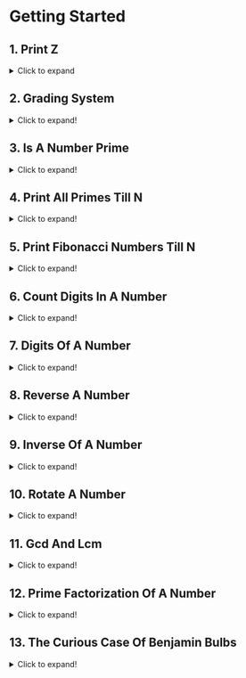 # Getting Started

## 1. Print Z

<details>
<summary>Click to expand </summary>
  
**Question:**
  
  ``` text
  1. You are required to print a 'z' of size 5 using '*'.
  ```
  
**Input Format:**
  
  ``` text
  There is no input
  ```

**Constraints:**

```text
No Constraints
```

**Sample Output:**

```text
*****
   *
  *
 *
*****
```

Try out first then see the **solution**.

[**Solution ✔️**](../1.Getting_Started/01.Print_Z.cpp)

</details>
  
## 2. Grading System
  
<details>
<summary>Click to expand!</summary>
  
**Question:**
  
``` text
1. You are given as input marks of a student.
2. Display an appropriate message based on the following rules:
2.1 for marks above 90, print excellent.
2.2 for marks above 80 and less than equal to 90, print good.
2.3 for marks above 70 and less than equal to 80, print fair.
2.4 for marks above 60 and less than equal to 70, print meets expectations.
2.5 for marks less than equal to 60, print below par.
```

**Input Format:**

```text
Input is handled for you and provided as variable marks
```

**Output Format:**

```text
  Appropriate message as per student's marks
```

**Constraints:**

```text
No constraints
```

**Sample Input:**

```text
92
```

**Sample Output:**

```text
excellent
```

[**Solution ✔️**](../1.Getting_Started/02.Grading_System.cpp)

</details>

## 3. Is A Number Prime

<details>
<summary>Click to expand!</summary>

**Question:**

```text
1. You've to check whether a given number is prime or not.
2. Take a number "t" as input representing count of input numbers to be tested.
3. Take a number "n" as input "t" number of times.
4. For each input value of n, print "prime" if the number is prime and "not prime" otherwise.
```

**Input Format:**

```text
A number t
A number n
A number n
.. t number of times
```

**Output Format:**

```text
prime
not prime
not prime
.. t number of times
```

**Constraints:**

```text
1 <= t <= 10000
2 <= n < 10^9
```

**Sample Input:**

```text
5
13
2
3
4
5
```

**Sample Output:**

```text
prime
prime
prime
not prime
prime
```

Try out first then see the **solution**.

[**Solution ✔️**](../1.Getting_Started/03.Is_A_Number_Prime.cpp)

</details>

## 4. Print All Primes Till N

<details>
<summary>Click to expand!</summary>

**Question:**

```text
1. You've to print all prime numbers between a range.
2. Take as input "low", the lower limit of range.
3. Take as input "high", the higher limit of range.
4. For the range print all the primes numbers between low and high (both included).
```

**Input Format:**

```text
low
high

```

**Output Format:**

```text
n1
n2
.. all primes between low and high (both included)
```

**Constraints:**

```text
2 <= low < high < 10 ^ 6
```

**Sample Input:**

```text
6
24
```

**Sample Output:**

```text
7
11
13
17
19
23
```

Try out first then see the **solution**.

[**Solution ✔️**](../1.Getting_Started/04.Print_All_Primes_Till_N.cpp)

</details>

## 5. Print Fibonacci Numbers Till N

<details>
<summary>Click to expand!</summary>

**Question:**

```text
1. You've to print first n fibonacci numbers.
2. Take as input "n", the count of fibonacci numbers to print.
3. Print first n fibonacci numbers.
```

**Input Format:**

```text
n
```

**Output Format:**

```text
0
1
1
2
3
5
8
.. first n fibonaccis
```

**Constraints:**

```text
1 <= n < 40
```

**Sample Input:**

```text
10
```

**Sample Output:**

```text
0
1
1
2
3
5
8
13
21
34
```

Try out first then see the **solution**.

[**Solution ✔️**](../1.Getting_Started/05.Print_Fibonacci_Numbers_Till_N.cpp)

---

  </details>

## 6. Count Digits In A Number

<details>
<summary>Click to expand!</summary>

**Question:**

```text
1. You've to count the number of digits in a number.
2. Take as input "n", the number for which the digits has to be counted.
3. Print the digits in that number.
```

**Input Format:**

```text
"n" where n is any integer.
```

**Output Format:**

```text
"d" where d is the number of digits in the number "n"
```

**Constraints:**

```text
1 <= n < 10^9
```

**Sample Input:**

```text
65784383
```

**Sample Output:**

```text
8
```

Try out first then see the **solution**.

[**Solution ✔️**](../1.Getting_Started/06.Count_Digits_In_A_Number.cpp)

</details>

## 7. Digits Of A Number

<details>
<summary>Click to expand!</summary>

**Question:**

```text
1. You've to display the digits of a number.
2. Take as input "n", the number for which digits have to be displayed.
3. Print the digits of the number line-wise.
```

**Input Format:**

```text
"n" where n is any integer.
```

**Output Format:**

```text
d1
d2
d3
... digits of the number
```

**Constraints:**

```text
1 <= n < 10^9
```

**Sample Input:**

```text
65784383
```

**Sample Output:**

```text
6
5
7
8
4
3
8
3
```

Try out first then see the **solution**.

[**Solution ✔️**](../1.Getting_Started/07.Digits_Of_A_Number.cpp)

---

  </details>

## 8. Reverse A Number

<details>
<summary>Click to expand!</summary>

**Question:**

```text
1. You've to display the digits of a number in reverse.
2. Take as input "n", the number for which digits have to be display in reverse.
3. Print the digits of the number line-wise, but in reverse order.
```

**Input Format:**

```text
"n" where n is any integer.
```

**Output Format:**

```text
d1
d2
d3
... digits of the number in reverse
```

**Constraints:**

```text
1 <= n < 10^9
```

**Sample Input:**

```text
65784383
```

**Sample Output:**

```text
3
8
3
4
8
7
5
6
```

Try out first then see the **solution**.

[**Solution ✔️**](../1.Getting_Started/08.Reverse_A_Number.cpp)

</details>

## 9. Inverse Of A Number

<details>
<summary>Click to expand!</summary>

**Question:**

```text
1. You are given a number following certain constraints.
2. The key constraint is if the number is 5 digits long, it'll contain all the digits from 1 to 5 without missing any and without repeating any.
e.g. 23415 is a 5 digit long number containing all digits from 1 to 5 without missing and repeating any digit from 1 to 5.
Take a look at few other valid numbers - 624135, 81456273 etc.Here are a few invalid numbers - 139, 7421357 etc.
3. The inverse of a number is defined as the number created by interchanging the face value and index of digits of number.e.g. for 426135 (reading from right to left, 5 is in place 1, 3 is in place 2, 1 is in place 3, 6 is in place 4, 2 is in place 5 and 4 is in place 6),
the inverse will be 416253 (reading from right to left, 3 is in place 1, 5 is in place 2,2 is in place 3, 6 is in place 4, 1 is in place 5 and 4 is in place 6) More examples - inverse of 2134 is 1243 and inverse of 24153 is 24153
4. Take as input number "n", assume that the number will follow constraints.
5. Print it's inverse.
```

**Input Format:**

```text
"n" where n is any integer, following constraints defined above.
```

**Output Format:**

```text
"i", the inverted number
```

**Constraints:**

```text
1 <= n < 10^8, and follwing other constraints defined above.
```

**Sample Input:**

```text
28346751
```

**Sample Output:**

```text
73425681
```

Try out first then see the **solution**.

[**Solution ✔️**](../1.Getting_Started/09.Inverse_Of_A_Number.cpp)

  </details>

## 10. Rotate A Number

<details>
<summary>Click to expand!</summary>

**Question:**

```text
1. You are given two numbers n and k. You are required to rotate n, k times to the right.
If k is positive, rotate to the right i.e. remove rightmost digit and make it leftmost.
Do the reverse for negative value of k. Also k can have an absolute value larger than number of digits in n.
2. Take as input n and k.
3. Print the rotated number.
4. Note - Assume that the number of rotations will not cause leading 0's in the result. e.g. such an input will not be given
   n = 12340056
   k = 3
   r = 05612340
```

**Input Format:**

```text
"n" where n is any integer.
"K" where k is any integer.
```

**Output Format:**

```text
"r", the rotated number
```

**Constraints:**

```text
1 <= n < 10^9
-10^9 < k < 10^9
```

**Sample Input:**

```text
562984
2
```

**Sample Output:**

```text
845629
```

Try out first then see the **solution**.

[**Solution ✔️**](../1.Getting_Started/10.Rotate_A_Number.cpp)

</details>

## 11. Gcd And Lcm

<details>
<summary>Click to expand!</summary>

**Question:**

```text
1. You are required to print the Greatest Common Divisor (GCD) of two numbers.
2. You are also required to print the Lowest Common Multiple (LCM) of the same numbers.
3. Take input "num1" and "num2" as the two numbers.
4. Print their GCD and LCM.
```

**Input Format:**

```text
num1
num2
.. the numbers whose GCD and LCM we have to find.
```

**Output Format:**

```text
a
b
.. where 'a' and 'b' are the GCD and LCM respectively.
```

**Constraints:**

```text
2 <= n <= 10^9
```

**Sample Input:**

```text
36
24
```

**Sample Output:**

```text
12
72
```

Try out first then see the **solution**.

[**Solution ✔️**](../1.Getting_Started/11.Gcd_And_Lcm.cpp)

</details>

## 12. Prime Factorization Of A Number

<details>
<summary>Click to expand!</summary>

**Question:**

```text
1. You are required to display the prime factorization of a number.
2. Take as input a number n.
3. Print all its prime factors from smallest to largest.
```

**Input Format:**

```text
n, an integer
```

**Output Format:**

```text
p1  p2  p3  p4.. all prime factors of n
```

**Constraints:**

```text
2 <= n < 10 ^ 9
```

**Sample Input:**

```text
1440
```

**Sample Output:**

```text
2 2 2 2 2 3 3 5
```

Try out first then see the **solution**.

[**Solution ✔️**](../1.Getting_Started/12.Prime_Factorization_Of_A_Number.cpp)

</details>

## 13. The Curious Case Of Benjamin Bulbs

<details>
<summary>Click to expand!</summary>

**Question:**

```text
1. You are given n number of bulbs. They are all switched off. A weird fluctuation in voltage hits the circuit n times. In the 1st fluctuation all bulbs are toggled, in the 2nd fluctuation every 2nd bulb is toggled, in the 3rd fluctuation every 3rd bulb is toggled and so on. You've to find which bulbs will be switched on after n fluctuations.
2. Take as input a number n, representing the number of bulbs.
3. Print all the bulbs that will be on after the nth fluctuation in voltage.
```

**Input Format:**

```text
n, an integer
```

**Output Format:**

```text
b1 b2 b3 b4 .. all bulbs that will be on after nth wave
```

**Constraints:**

```text
2 <= n < 10^9
```

**Sample Input:**

```text
6
```

**Sample Output:**

```text
1
4
```

Try out first then see the **solution**.

[**Solution ✔️**](../1.Getting_Started/14.The_Curious_Case_Of_Benjamin_Bulbs.cpp)

</details>
